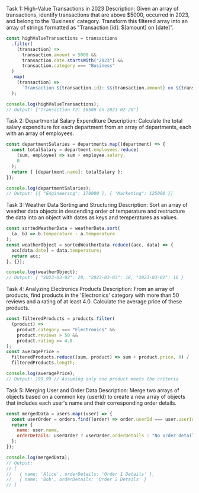 Task 1: High-Value Transactions in 2023
Description: Given an array of transactions, identify transactions that are above $5000, occurred in 2023, and belong to the 'Business' category. Transform this filtered array into an array of strings formatted as "Transaction [id]: $[amount] on [date]".

```js
const highValueTransactions = transactions
  .filter(
    (transaction) =>
      transaction.amount > 5000 &&
      transaction.date.startsWith("2023") &&
      transaction.category === "Business"
  )
  .map(
    (transaction) =>
      `Transaction ${transaction.id}: $${transaction.amount} on ${transaction.date}`
  );

console.log(highValueTransactions);
// Output: ["Transaction T2: $6500 on 2023-02-20"]
```

Task 2: Departmental Salary Expenditure
Description: Calculate the total salary expenditure for each department from an array of departments, each with an array of employees.

```js
const departmentSalaries = departments.map((department) => {
  const totalSalary = department.employees.reduce(
    (sum, employee) => sum + employee.salary,
    0
  );
  return { [department.name]: totalSalary };
});

console.log(departmentSalaries);
// Output: [{ "Engineering": 170000 }, { "Marketing": 125000 }]
```

Task 3: Weather Data Sorting and Structuring
Description: Sort an array of weather data objects in descending order of temperature and restructure the data into an object with dates as keys and temperatures as values.

```js
const sortedWeatherData = weatherData.sort(
  (a, b) => b.temperature - a.temperature
);
const weatherObject = sortedWeatherData.reduce((acc, data) => {
  acc[data.date] = data.temperature;
  return acc;
}, {});

console.log(weatherObject);
// Output: { "2023-03-02": 20, "2023-03-03": 18, "2023-03-01": 16 }
```

Task 4: Analyzing Electronics Products
Description: From an array of products, find products in the 'Electronics' category with more than 50 reviews and a rating of at least 4.0. Calculate the average price of these products.

```js
const filteredProducts = products.filter(
  (product) =>
    product.category === "Electronics" &&
    product.reviews > 50 &&
    product.rating >= 4.0
);
const averagePrice =
  filteredProducts.reduce((sum, product) => sum + product.price, 0) /
  filteredProducts.length;

console.log(averagePrice);
// Output: 199.99 // Assuming only one product meets the criteria
```

Task 5: Merging User and Order Data
Description: Merge two arrays of objects based on a common key (userId) to create a new array of objects that includes each user's name and their corresponding order details.

```js
const mergedData = users.map((user) => {
  const userOrder = orders.find((order) => order.userId === user.userId);
  return {
    name: user.name,
    orderDetails: userOrder ? userOrder.orderDetails : "No order details",
  };
});

console.log(mergedData);
// Output:
// [
//   { name: 'Alice', orderDetails: 'Order 1 Details' },
//   { name: 'Bob', orderDetails: 'Order 2 Details' }
// ]
```